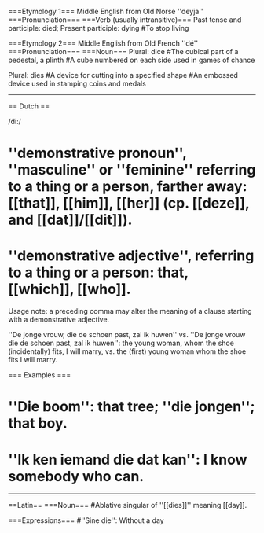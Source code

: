 ===Etymology 1===
Middle English from Old Norse ''deyja''
===Pronunciation===
===Verb (usually intransitive)===
Past tense and participle: died; Present participle: dying
#To stop living

===Etymology 2===
Middle English from Old French ''dé''
===Pronunciation===
===Noun===
Plural: dice
#The cubical part of a pedestal, a plinth
#A cube numbered on each side used in games of chance

Plural: dies
#A device for cutting into a specified shape
#An embossed device used in stamping coins and medals

----
== Dutch ==

/di:/

# ''demonstrative pronoun'', ''masculine'' or ''feminine'' referring to a thing or a person, farther away: [[that]], [[him]], [[her]] (cp. [[deze]], and [[dat]]/[[dit]]).
# ''demonstrative adjective'', referring to a thing or a person: that, [[which]], [[who]].

Usage note: a preceding comma may alter the meaning of a clause starting with a demonstrative adjective.

''De jonge vrouw, die de schoen past, zal ik huwen'' vs. ''De jonge vrouw die de schoen past, zal ik huwen'': the young woman, whom the shoe (incidentally) fits, I will marry, vs. the (first) young woman whom the shoe fits I will marry.

=== Examples ===

# ''Die boom'': that tree; ''die jongen''; that boy.
# ''Ik ken iemand die dat kan'': I know somebody who can.

----
==Latin==
===Noun===
#Ablative singular of ''[[dies]]'' meaning [[day]].

===Expressions===
#''Sine die'': Without a day